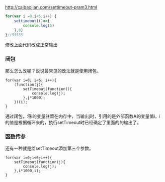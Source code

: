 http://caibaojian.com/settimeout-pram3.html

```js
for(var i =0;i<5;i++) {
    settimeout(()=>{
        console.log(5)
    },0)
}//55555

```

修改上面代码改成正常输出

### 闭包

那么怎么改呢？说说最常见的改法就是使用闭包。

```
for(var i=0; i<6; i++){
    (function(j){
        setTimeout(function(){
            console.log(j);
        },j*1000);
    })(i);
}
```

通过闭包，将i的变量驻留在内存中，当输出j时，引用的是外部函数A的变量值i，i的值是根据循环来的，执行setTimeout时已经确定了里面的的输出了。

### 函数传参

还有一种就是给setTimeout添加第三个参数。

```
for(var i=0;i<6;i++){
    setTimeout(function(j){
        console.log(j);
    },i*1000,i);
}
```